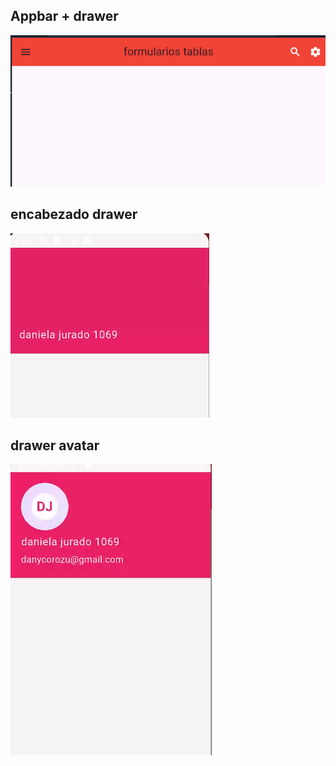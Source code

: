 ## Appbar + drawer
![alt text](image-1.png)

## encabezado drawer
![alt text](image-2.png)

## drawer avatar
![alt text](image.png)